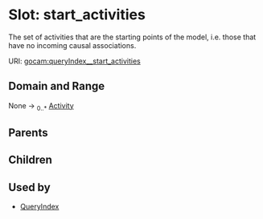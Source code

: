 
# Slot: start_activities

The set of activities that are the starting points of the model, i.e. those that have no incoming causal associations.

URI: [gocam:queryIndex__start_activities](https://w3id.org/gocam/queryIndex__start_activities)


## Domain and Range

None &#8594;  <sub>0..\*</sub> [Activity](Activity.md)

## Parents


## Children


## Used by

 * [QueryIndex](QueryIndex.md)

